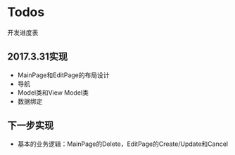 # Todos
开发进度表
## 2017.3.31实现
- MainPage和EditPage的布局设计
- 导航
- Model类和View Model类
- 数据绑定
## 下一步实现
- 基本的业务逻辑：MainPage的Delete，EditPage的Create/Update和Cancel
